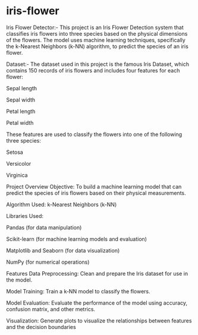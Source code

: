 # iris-flower
Iris Flower Detector:-
This project is an Iris Flower Detection system that classifies iris flowers into three species based on the physical dimensions of the flowers. The model uses machine learning techniques, specifically the k-Nearest Neighbors (k-NN) algorithm, to predict the species of an iris flower.

Dataset:-
The dataset used in this project is the famous Iris Dataset, which contains 150 records of iris flowers and includes four features for each flower:

Sepal length

Sepal width

Petal length

Petal width

These features are used to classify the flowers into one of the following three species:

Setosa

Versicolor

Virginica

Project Overview
Objective: To build a machine learning model that can predict the species of iris flowers based on their physical measurements.

Algorithm Used: k-Nearest Neighbors (k-NN)

Libraries Used:

Pandas (for data manipulation)

Scikit-learn (for machine learning models and evaluation)

Matplotlib and Seaborn (for data visualization)

NumPy (for numerical operations)

Features
Data Preprocessing: Clean and prepare the Iris dataset for use in the model.

Model Training: Train a k-NN model to classify the flowers.

Model Evaluation: Evaluate the performance of the model using accuracy, confusion matrix, and other metrics.

Visualization: Generate plots to visualize the relationships between features and the decision boundaries
